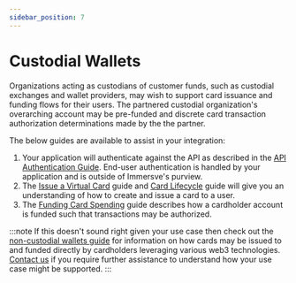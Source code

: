 ```yaml
---
sidebar_position: 7
---
```


# Custodial Wallets

Organizations acting as custodians of customer funds, such as custodial exchanges and wallet providers, may wish to support card issuance and funding flows for their users. The partnered custodial organization's overarching account may be pre-funded and discrete card transaction authorization determinations made by the the partner.

The below guides are available to assist in your integration: 
1. Your application will authenticate against the API as described in the [API Authentication Guide](/guides/authentication#api-key-authentication). End-user authentication is handled by your application and is outside of Immersve's purview.
1. The [Issue a Virtual Card](/guides/issue-a-virtual-card) guide and [Card Lifecycle](/guides/card-lifecycle) guide will give you an understanding of how to create and issue a card to a user.
1. The [Funding Card Spending](/guides/funding-card-spending) guide describes how a cardholder account is funded such that transactions may be authorized.

:::note
If this doesn't sound right given your use case then check out the [non-custodial wallets guide](/guides/non-custodial-wallets) for information on how cards may be issued to and funded directly by cardholders leveraging various web3 technologies. [Contact us](https://immersve.com/contact/) if you require further assistance to understand how your use case might be supported.
:::